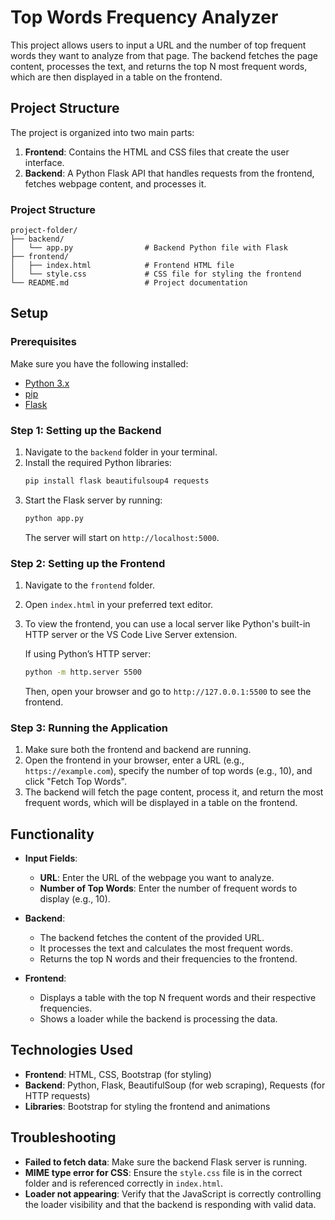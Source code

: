 
# Top Words Frequency Analyzer

This project allows users to input a URL and the number of top frequent words they want to analyze from that page. The backend fetches the page content, processes the text, and returns the top N most frequent words, which are then displayed in a table on the frontend.

## Project Structure

The project is organized into two main parts:
1. **Frontend**: Contains the HTML and CSS files that create the user interface.
2. **Backend**: A Python Flask API that handles requests from the frontend, fetches webpage content, and processes it.

### Project Structure

```plaintext
project-folder/
├── backend/
│   └── app.py                # Backend Python file with Flask
├── frontend/
│   ├── index.html            # Frontend HTML file
│   └── style.css             # CSS file for styling the frontend
└── README.md                 # Project documentation
```

## Setup

### Prerequisites

Make sure you have the following installed:
- [Python 3.x](https://www.python.org/downloads/)
- [pip](https://pip.pypa.io/en/stable/)
- [Flask](https://flask.palletsprojects.com/)

### Step 1: Setting up the Backend

1. Navigate to the `backend` folder in your terminal.
2. Install the required Python libraries:
   ```bash
   pip install flask beautifulsoup4 requests
   ```
3. Start the Flask server by running:
   ```bash
   python app.py
   ```
   The server will start on `http://localhost:5000`.

### Step 2: Setting up the Frontend

1. Navigate to the `frontend` folder.
2. Open `index.html` in your preferred text editor.
3. To view the frontend, you can use a local server like Python's built-in HTTP server or the VS Code Live Server extension.
   
   If using Python’s HTTP server:
   ```bash
   python -m http.server 5500
   ```
   Then, open your browser and go to `http://127.0.0.1:5500` to see the frontend.

### Step 3: Running the Application

1. Make sure both the frontend and backend are running.
2. Open the frontend in your browser, enter a URL (e.g., `https://example.com`), specify the number of top words (e.g., 10), and click "Fetch Top Words".
3. The backend will fetch the page content, process it, and return the most frequent words, which will be displayed in a table on the frontend.

## Functionality

- **Input Fields**:
  - **URL**: Enter the URL of the webpage you want to analyze.
  - **Number of Top Words**: Enter the number of frequent words to display (e.g., 10).
  
- **Backend**:
  - The backend fetches the content of the provided URL.
  - It processes the text and calculates the most frequent words.
  - Returns the top N words and their frequencies to the frontend.

- **Frontend**:
  - Displays a table with the top N frequent words and their respective frequencies.
  - Shows a loader while the backend is processing the data.

## Technologies Used

- **Frontend**: HTML, CSS, Bootstrap (for styling)
- **Backend**: Python, Flask, BeautifulSoup (for web scraping), Requests (for HTTP requests)
- **Libraries**: Bootstrap for styling the frontend and animations



## Troubleshooting

- **Failed to fetch data**: Make sure the backend Flask server is running.
- **MIME type error for CSS**: Ensure the `style.css` file is in the correct folder and is referenced correctly in `index.html`.
- **Loader not appearing**: Verify that the JavaScript is correctly controlling the loader visibility and that the backend is responding with valid data.



